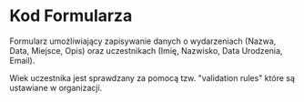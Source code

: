 # Kod Formularza
Formularz umożliwiający zapisywanie danych o wydarzeniach (Nazwa, Data, Miejsce, Opis) oraz uczestnikach (Imię, Nazwisko, Data Urodzenia, Email).

Wiek uczestnika jest sprawdzany za pomocą tzw. "validation rules" które są ustawiane w organizacji.


